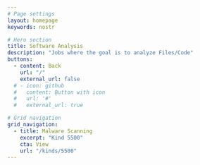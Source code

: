 ```yaml
---
# Page settings
layout: homepage
keywords: nostr

# Hero section
title: Software Analysis
description: "Jobs where the goal is to analyze Files/Code"
buttons:
  - content: Back
    url: "/"
    external_url: false
  # - icon: github
  #   content: Button with icon
  #   url: '#'
  #   external_url: true

# Grid navigation
grid_navigation:
  - title: Malware Scanning
    excerpt: "Kind 5500"
    cta: View
    url: "/kinds/5500"
---
```

